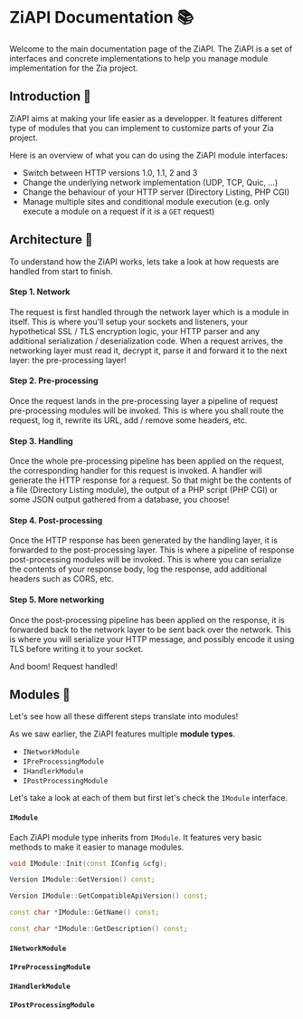# ZiAPI Documentation 📚

Welcome to the main documentation page of the ZiAPI. The ZiAPI is a set of interfaces and concrete implementations to help you manage module implementation for the Zia project.

## Introduction 👀

ZiAPI aims at making your life easier as a developper. It features different type of modules that you can implement to customize parts of your Zia project.

Here is an overview of what you can do using the ZiAPI module interfaces:
- Switch between HTTP versions 1.0, 1.1, 2 and 3
- Change the underlying network implementation (UDP, TCP, Quic, ...)
- Change the behaviour of your HTTP server (Directory Listing, PHP CGI)
- Manage multiple sites and conditional module execution (e.g. only execute a module on a request if it is a `GET` request)

## Architecture 🏦

To understand how the ZiAPI works, lets take a look at how requests are handled from start to finish.

#### Step 1. Network

The request is first handled through the network layer which is a module in itself. This is where you'll setup your sockets and listeners, your hypothetical SSL / TLS encryption logic, your HTTP parser and any additional serialization / deserialization code. When a request arrives, the networking layer must read it, decrypt it, parse it and forward it to the next layer: the pre-processing layer!

#### Step 2. Pre-processing

Once the request lands in the pre-processing layer a pipeline of request pre-processing modules will be invoked. This is where you shall route the request, log it, rewrite its URL, add / remove some headers, etc.

#### Step 3. Handling

Once the whole pre-processing pipeline has been applied on the request, the corresponding handler for this request is invoked. A handler will generate the HTTP response for a request. So that might be the contents of a file (Directory Listing module), the output of a PHP script (PHP CGI) or some JSON output gathered from a database, you choose!

#### Step 4. Post-processing

Once the HTTP response has been generated by the handling layer, it is forwarded to the post-processing layer. This is where a pipeline of response post-processing modules will be invoked. This is where you can serialize the contents of your response body, log the response, add additional headers such as CORS, etc.

#### Step 5. More networking

Once the post-processing pipeline has been applied on the response, it is forwarded back to the network layer to be sent back over the network. This is where you will serialize your HTTP message, and possibly encode it using TLS before writing it to your socket.

And boom! Request handled!

## Modules 💾

Let's see how all these different steps translate into modules!

As we saw earlier, the ZiAPI features multiple **module types**.
- `INetworkModule`
- `IPreProcessingModule`
- `IHandlerkModule`
- `IPostProcessingModule`

Let's take a look at each of them but first let's check the `IModule` interface.

#### `IModule`

Each ZiAPI module type inherits from `IModule`. It features very basic methods to make it easier to manage modules.

```c++
void IModule::Init(const IConfig &cfg);

Version IModule::GetVersion() const;

Version IModule::GetCompatibleApiVersion() const;

const char *IModule::GetName() const;

const char *IModule::GetDescription() const;
```

#### `INetworkModule`

#### `IPreProcessingModule`

#### `IHandlerkModule`

#### `IPostProcessingModule`
